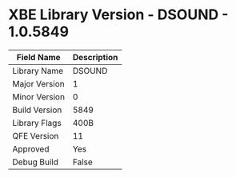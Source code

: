 # XBE Library Version - DSOUND - 1.0.5849

| Field Name | Description |
|---|---|
| Library Name | DSOUND |
| Major Version | 1 |
| Minor Version | 0 |
| Build Version | 5849 |
| Library Flags | 400B |
| QFE Version | 11 |
| Approved | Yes |
| Debug Build | False |
